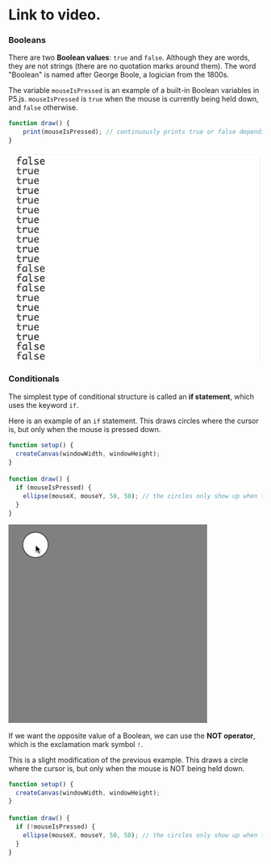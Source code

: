 # Link to video.

### Booleans

There are two **Boolean values**: `true` and `false`. Although they are words, they are not strings (there are no quotation marks around them). The word "Boolean" is named after George Boole, a logician from the 1800s. 

The variable `mouseIsPressed` is an example of a built-in Boolean variables in P5.js. `mouseIsPressed` is `true` when the mouse is currently being held down, and `false` otherwise.

```js
function draw() {
    print(mouseIsPressed); // continuously prints true or false depending on whether the mouse is being pressing down
}
```

![](../../Images/print_boolean_.png)

### Conditionals

The simplest type of conditional structure is called an **if statement**, which uses the keyword `if`.

Here is an example of an `if` statement. This draws circles where the cursor is, but only when the mouse is pressed down.

```js
function setup() {
  createCanvas(windowWidth, windowHeight);
}

function draw() {
  if (mouseIsPressed) { 
    ellipse(mouseX, mouseY, 50, 50); // the circles only show up when the mouse is being pressed down
  }
}
```

![](../../Images/circle_drag.gif)

If we want the opposite value of a Boolean, we can use the **NOT operator**, which is the exclamation mark symbol `!`.

This is a slight modification of the previous example. This draws a circle where the cursor is, but only when the mouse is NOT being held down.

```js
function setup() {
  createCanvas(windowWidth, windowHeight);
}

function draw() {
  if (!mouseIsPressed) { 
    ellipse(mouseX, mouseY, 50, 50); // the circles only show up when the mouse is NOT pressed down
  }
}
```
